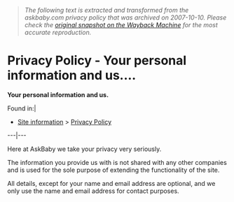 > *The following text is extracted and transformed from the askbaby.com privacy policy that was archived on 2007-10-10. Please check the [original snapshot on the Wayback Machine](https://web.archive.org/web/20071010054723id_/http%3A//www.askbaby.com/privacy-policy.htm) for the most accurate reproduction.*

# Privacy Policy - Your personal information and us....

**Your personal information and us.**

Found in:| 

  * [Site information](https://web.archive.org/site-information.htm) > [](https://web.archive.org/.htm)[Privacy Policy](https://web.archive.org/privacy-policy.htm)

  
---|---  
  
Here at AskBaby we take your privacy very seriously.

The information you provide us with is not shared with any other companies and is used for the sole purpose of extending the functionality of the site.

All details, except for your name and email address are optional, and we only use the name and email address for contact purposes.
